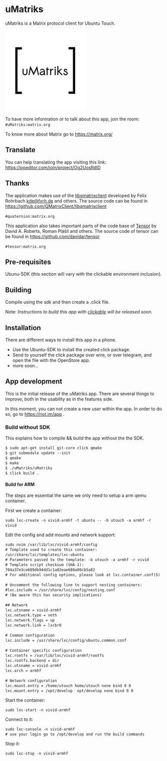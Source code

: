 # uMatriks
uMatriks is a Matrix protocol client for Ubuntu Touch.

![](uMatriks/logo.png)

To have more information or to talk about this app, join the room:
`#uMatriks:matrix.org`

To know more about Matrix go to https://matrix.org/

## Translate
You can help translating the app visiting this link: https://poeditor.com/join/project/Og2UosRdlD

## Thanks

The application makes use of the [libqmatrixclient](https://matrix.org/docs/projects/sdk/libqmatrixclient.html "libqmatrixclient") developed by Felix Rohrbach kde@fxrh.de and others. The source code can be found in https://github.com/QMatrixClient/libqmatrixclient

`#quaternion:matrix.org`

This application also takes important parts of the code base of [Tensor](https://matrix.org/docs/projects/client/tensor.html "Tensor") by David A. Roberts, Roman Plášil and others. The source code of tensor can be found in https://github.com/davidar/tensor

`#tensor:matrix.org`

## Pre-requisites
Ubunu-SDK (this section will vary with the clickable environment inclusion).

## Building
Compile using the sdk and then create a .click file.

Note: _Instructions to build this app with [clickable](https://wiki.ubports.com/wiki/Set-up-an-app-development-environment 'clickable') will be released soon._

## Installation
There are different ways to install this app in a phone.

- Use the Ubuntu-SDK to install the created click package.
- Send to yourself the click package over wire, or over telegram, and open the file with the OpenStore app.
- more soon...

## App development
This is the initial release of the uMatriks app. There are several things to improve, both in the usability as in the features side.

In this moment, you can not create a new user within the app. In order to do so, go to https://riot.im/app .

### Build without SDK
This explains how to compile && build the app without the the SDK.

    $ sudo apt-get install git-core click qmake
    $ git submodule update --init
    $ qmake
    $ make
    $ ./uMatriks/uMatriks
    $ click build .

#### Build for ARM

The steps are essential the same we only need to setup a arm qemu container.

First we create a container:

    sudo lxc-create -n vivid-armhf -t ubuntu -- -b utouch -a armhf -r vivid

Edit the config and add mounts and network support:

    sudo nvim /var/lib/lxc/vivid-armhf/config
    # Template used to create this container: /usr/share/lxc/templates/lxc-ubuntu
    # Parameters passed to the template: -b utouch -a armhf -r vivid
    # Template script checksum (SHA-1): 704a37e3ce689db94dd1c1a02eae680a00cb5a82
    # For additional config options, please look at lxc.container.conf(5)

    # Uncomment the following line to support nesting containers:
    #lxc.include = /usr/share/lxc/config/nesting.conf
    # (Be aware this has security implications)

    ## Network
    lxc.utsname = vivid-armhf
    lxc.network.type = veth
    lxc.network.flags = up
    lxc.network.link = lxcbr0

    # Common configuration
    lxc.include = /usr/share/lxc/config/ubuntu.common.conf

    # Container specific configuration
    lxc.rootfs = /var/lib/lxc/vivid-armhf/rootfs
    lxc.rootfs.backend = dir
    lxc.utsname = vivid-armhf
    lxc.arch = armhf

    # Network configuration
    lxc.mount.entry = /home/utouch home/utouch none bind 0 0
    lxc.mount.entry = /opt/develop  opt/develop none bind 0 0

Start the container: 

    sudo lxc-start -n vivid-armhf

Connect to it:

    sudo lxc-console -n vivid-armhf
    # use your login go to /opt/develop and run the build commands

Stop it:

    sudo lxc-stop -n vivid-armhf
